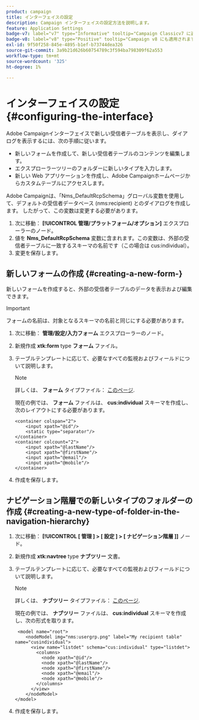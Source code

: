 ```yaml
---
product: campaign
title: インターフェイスの設定
description: Campaign インターフェイスの設定方法を説明します。
feature: Application Settings
badge-v7: label="v7" type="Informative" tooltip="Campaign Classicv7 に適用"
badge-v8: label="v8" type="Positive" tooltip="Campaign v8 にも適用されます"
exl-id: 9f50f258-845e-4895-b1ef-b73744dea326
source-git-commit: 3a9b21d626b60754789c3f594ba798309f62a553
workflow-type: tm+mt
source-wordcount: '325'
ht-degree: 1%

---
```


# インターフェイスの設定{#configuring-the-interface}



Adobe Campaignインターフェイスで新しい受信者テーブルを表示し、ダイアログを表示するには、次の手順に従います。

* 新しいフォームを作成して、新しい受信者テーブルのコンテンツを編集します。
* エクスプローラーツリーのフォルダーに新しいタイプを入力します。
* 新しい Web アプリケーションを作成し、Adobe Campaignホームページからカスタムテーブルにアクセスします。

Adobe Campaignは、「Nms_DefaultRcpSchema」グローバル変数を使用して、デフォルトの受信者データベース (nms:recipient) とのダイアログを作成します。 したがって、この変数は変更する必要があります。

1. 次に移動： **[!UICONTROL 管理/プラットフォーム/オプション]** エクスプローラーのノード。
1. 値を **Nms_DefaultRcpSchema** 変数に含まれます。この変数は、外部の受信者テーブルに一致するスキーマの名前です（この場合は cus:individual）。
1. 変更を保存します。

## 新しいフォームの作成 {#creating-a-new-form-}

新しいフォームを作成すると、外部の受信者テーブルのデータを表示および編集できます。

>[!IMPORTANT]
>
>フォームの名前は、対象となるスキーマの名前と同じにする必要があります。

1. 次に移動： **管理/設定/入力フォーム** エクスプローラーのノード。
1. 新規作成 **xtk:form** type **フォーム** ファイル。
1. テーブルテンプレートに応じて、必要なすべての監視およびフィールドについて説明します。

   >[!NOTE]
   >
   >詳しくは、 **フォーム** タイプファイル： [このページ](../../configuration/using/identifying-a-form.md).

   現在の例では、 **フォーム** ファイルは、 **cus:individual** スキーマを作成し、次のレイアウトにする必要があります。

   ```
   <container colspan="2">
       <input xpath="@id"/>
       <static type="separator"/>
   </container>
   <container colcount="2">
       <input xpath="@lastName"/>
       <input xpath="@firstName"/>
       <input xpath="@email"/>
       <input xpath="@mobile"/>
   </container> 
   ```

1. 作成を保存します。

## ナビゲーション階層での新しいタイプのフォルダーの作成 {#creating-a-new-type-of-folder-in-the-navigation-hierarchy}

1. 次に移動： **[!UICONTROL [ 管理 ] > [ 設定 ] > [ ナビゲーション階層 ]]** ノード。
1. 新規作成 **xtk:navtree** type **ナブツリー** 文書。
1. テーブルテンプレートに応じて、必要なすべての監視およびフィールドについて説明します。

   >[!NOTE]
   >
   >詳しくは、 **ナブツリー** タイプファイル： [このページ](../../platform/using/adobe-campaign-explorer.md#about-navigation-hierarchy).

   現在の例では、 **ナブツリー** ファイルは、 **cus:individual** スキーマを作成し、次の形式を取ります。

   ```
    <model name="root">
       <nodeModel img="nms:usergrp.png" label="My recipient table" name="cusindividual">
         <view name="listdet" schema="cus:individual" type="listdet">
           <columns>
             <node xpath="@id"/>
             <node xpath="@lastName"/>
             <node xpath="@firstName"/>
             <node xpath="@email"/>
             <node xpath="@mobile"/>
           </columns>
         </view>
       </nodeModel>
   </model>
   ```

1. 作成を保存します。
